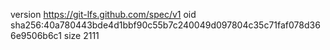 version https://git-lfs.github.com/spec/v1
oid sha256:40a780443bde4d1bbf90c55b7c240049d097804c35c71faf078d366e9506b6c1
size 2111
